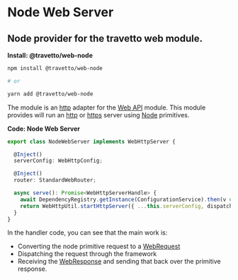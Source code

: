 <!-- This file was generated by @travetto/doc and should not be modified directly -->
<!-- Please modify https://github.com/travetto/travetto/tree/main/module/web-node/DOC.tsx and execute "npx trv doc" to rebuild -->
# Node Web Server

## Node provider for the travetto web module.

**Install: @travetto/web-node**
```bash
npm install @travetto/web-node

# or

yarn add @travetto/web-node
```

The module is an [http](https://nodejs.org/api/http.html) adapter for the [Web API](https://github.com/travetto/travetto/tree/main/module/web#readme "Declarative support for creating Web Applications") module.  This module provides will run an [http](https://nodejs.org/api/http.html) or [https](https://nodejs.org/api/https.html) server using [Node](https://nodejs.org) primitives.

**Code: Node Web Server**
```typescript
export class NodeWebServer implements WebHttpServer {

  @Inject()
  serverConfig: WebHttpConfig;

  @Inject()
  router: StandardWebRouter;

  async serve(): Promise<WebHttpServerHandle> {
    await DependencyRegistry.getInstance(ConfigurationService).then(v => v.initBanner());
    return WebHttpUtil.startHttpServer({ ...this.serverConfig, dispatcher: this.router, });
  }
}
```

In the handler code, you can see that the main work is:
   *  Converting the node primitive request to a  [WebRequest](https://github.com/travetto/travetto/tree/main/module/web/src/types/request.ts#L11)
   *  Dispatching the request through the framework
   *  Receiving the [WebResponse](https://github.com/travetto/travetto/tree/main/module/web/src/types/response.ts#L3) and sending that back over the primitive response.
